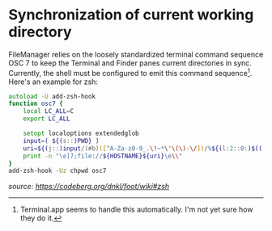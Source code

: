 # Synchronization of current working directory

FileManager relies on the loosely standardized terminal command sequence OSC 7 to keep the Terminal and Finder panes current directories in sync. Currently, the shell must be configured to emit this command sequence[^1]. Here's an example for zsh:

```zsh
autoload -U add-zsh-hook
function osc7 {
    local LC_ALL=C
    export LC_ALL

    setopt localoptions extendedglob
    input=( ${(s::)PWD} )
    uri=${(j::)input/(#b)([^A-Za-z0-9_.\!~*\'\(\)-\/])/%${(l:2::0:)$(([##16]#match))}}
    print -n "\e]7;file://${HOSTNAME}${uri}\e\\"
}
add-zsh-hook -Uz chpwd osc7
```
_source: https://codeberg.org/dnkl/foot/wiki#zsh_

[^1]: Terminal.app seems to handle this automatically. I'm not yet sure how they do it.
